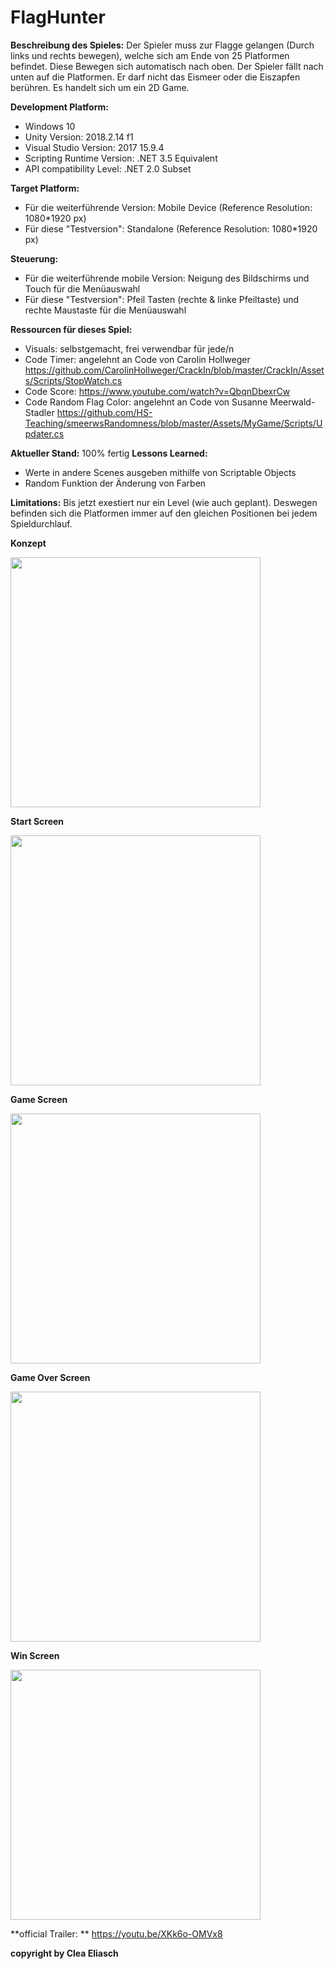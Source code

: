 # FlagHunter
**Beschreibung des Spieles:**
Der Spieler muss zur Flagge gelangen (Durch links und rechts bewegen), welche sich am Ende von 25 Platformen befindet. Diese Bewegen sich automatisch nach oben. Der Spieler fällt nach unten auf die Platformen. Er darf nicht das Eismeer oder die Eiszapfen berühren.
Es handelt sich um ein 2D Game. 

**Development Platform:**
* Windows 10 
* Unity Version: 2018.2.14 f1 
* Visual Studio Version: 2017 15.9.4
* Scripting Runtime Version: .NET 3.5 Equivalent
* API compatibility Level: .NET 2.0 Subset

**Target Platform:**
* Für die weiterführende Version: Mobile Device (Reference Resolution: 1080*1920 px)
* Für diese "Testversion": Standalone (Reference Resolution: 1080*1920 px)

**Steuerung:**
* Für die weiterführende mobile Version: Neigung des Bildschirms und Touch für die Menüauswahl
* Für diese "Testversion": Pfeil Tasten (rechte & linke Pfeiltaste) und rechte Maustaste für die Menüauswahl


**Ressourcen für dieses Spiel:**
* Visuals: selbstgemacht, frei verwendbar für jede/n
* Code Timer: angelehnt an Code von Carolin Hollweger https://github.com/CarolinHollweger/CrackIn/blob/master/CrackIn/Assets/Scripts/StopWatch.cs
* Code Score: https://www.youtube.com/watch?v=QbqnDbexrCw
* Code Random Flag Color: angelehnt an Code von Susanne Meerwald-Stadler https://github.com/HS-Teaching/smeerwsRandomness/blob/master/Assets/MyGame/Scripts/Updater.cs

**Aktueller Stand:** 100% fertig
**Lessons Learned:**
* Werte in andere Scenes ausgeben mithilfe von Scriptable Objects
* Random Funktion der Änderung von Farben

**Limitations:** 
Bis jetzt exestiert nur ein Level (wie auch geplant). Deswegen befinden sich die Platformen immer auf den gleichen Positionen bei jedem Spieldurchlauf. 

**Konzept**
<div>
<img src= "./Screenshots/concept_V2.jpg" width="400">
</div>

**Start Screen**
<div>
<img src= "./Screenshots/StartScreen.png" width="400">
</div>

**Game Screen**
<div>
<img src= "./Screenshots/GameScreen.png" width="400">
</div>

**Game Over Screen**
<div>
<img src= "./Screenshots/DeathScreen.png" width="400">
</div>

**Win Screen**
<div>
<img src= "./Screenshots/WinScreen.png" width="400">
</div>

**official Trailer: ** 
https://youtu.be/XKk6o-OMVx8

**copyright by Clea Eliasch**